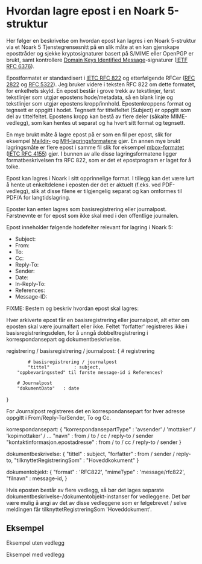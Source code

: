 Hvordan lagre epost i en Noark 5-struktur
=========================================

Her følger en beskrivelse om hvordan epost kan lagres i en Noark
5-struktur via et Noark 5 Tjenstegrensesnitt på en slik måte at en kan
gjenskape eposttråder og sjekke kryptosignaturer basert på S/MIME
eller OpenPGP er brukt, samt kontrollere [Domain Keys Identified
Message](http://dkim.org/)-signaturer ([IETF RFC
6376](https://tools.ietf.org/html/rfc4180)).

Epostformatet er standardisert i [IETC RFC
822](https://tools.ietf.org/html/rfc822) og etterfølgende RFCer ([RFC
2822](https://tools.ietf.org/html/rfc2822) og [RFC
5322](https://tools.ietf.org/html/rfc5322)).  Jeg bruker videre i
teksten RFC 822 om dette formatet, for enkelhets skyld.  En epost
består i grove trekk av tekstlinjer, først tekstlinjer som utgjør
epostens hode/metadata, så en blank linje og tekstlinjer som utgjør
epostens kropp/innhold.  Epostenkroppens format og tegnsett er oppgitt
i hodet.  Tegnsett for tittelfeltet (Subject) er oppgitt som del av
tittelfeltet.  Epostens kropp kan bestå av flere deler (såkalte
MIME-vedlegg), som kan hentes ut separat og ha hvert sitt format og
tegnsett.

En mye brukt måte å lagre epost på er som en fil per epost, slik for
eksempel [Maildir-](https://en.wikipedia.org/wiki/Maildir) og
[MH-lagringsformatene](https://en.wikipedia.org/wiki/MH_Message_Handling_System)
gjør.  En annen mye brukt lagringsmåte er flere epost i samme fil slik
for eksempel [mbox-formatet](https://en.wikipedia.org/wiki/Mbox)
([IETC RFC 4155](https://tools.ietf.org/html/rfc4155)) gjør.  I bunnen
av alle disse lagringsformatene ligger formatbeskrivelsen fra RFC 822,
som er det et epostprogram er laget for å tolke.

Epost kan lagres i Noark i sitt opprinnelige format.  I tillegg kan
det være lurt å hente ut enkeltdelene i eposten der det er aktuelt
(f.eks. ved PDF-vedlegg), slik at disse filene er tilgjengelig separat
og kan omformes til PDF/A for langtidslagring.

Eposter kan enten lagres som basisregistrering eller journalpost.
Førstnevnte er for epost som ikke skal med i den offentlige journalen.

Epost inneholder følgende hodefelter relevant for lagring i Noark 5:

 * Subject:
 * From:
 * To:
 * Cc:
 * Reply-To:
 * Sender:
 * Date:
 * In-Reply-To:
 * References:
 * Message-ID:

FIXME: Bestem og beskriv hvordan epost skal lagres:

Hver arkiverte epost får en basisregistrering eller journalpost, alt
etter om eposten skal være journalført eller ikke.  Feltet 'forfatter'
registreres ikke i basisregistreringsdelen, for å unngå
dobbeltregistrering i korrespondansepart og dokumentbeskrivelse.

registrering / basisregistrering / journalpost: {
	    # registrering
	    
            # basisregistrering / journalpost
            "tittel"         : subject,
	    "oppbevaringssted" til første message-id i References?

	    # Journalpost
	    "dokumentDato"   : date
}

For Journalpost registreres det en korrespondansepart for hver adresse
oppgitt i From/Reply-To/Sender, To og Cc.

korrespondansepart: {
	    "korrespondansepartType" : 'avsender' / 'mottaker' / 'kopimottaker' / ...
	    "navn" : from / to / cc / reply-to / sender
	    "kontaktinformasjon.epostadresse" : from / to / cc / reply-to / sender
}

dokumentbeskrivelse: {
            "tittel"         : subject,
	    "forfatter"      : from / sender / reply-to,
	    "tilknyttetRegistreringSom" : "Hoveddkokument"
}

dokumentobjekt: {
            "format"         : 'RFC822',
            "mimeType"       : 'message/rfc822',
            "filnavn"        : message-id,
}

Hvis eposten består av flere vedlegg, så bør det lages separate
dokumentbeskrivelse-/dokumentobjekt-instanser for vedleggene.  Det bør
være mulig å angi av det av disse vedleggene som er følgebrevet /
selve meldingen får tilknyttetRegistreringSom 'Hoveddokument'.


Eksempel
--------

Eksempel uten vedlegg


Eksempel med vedlegg
